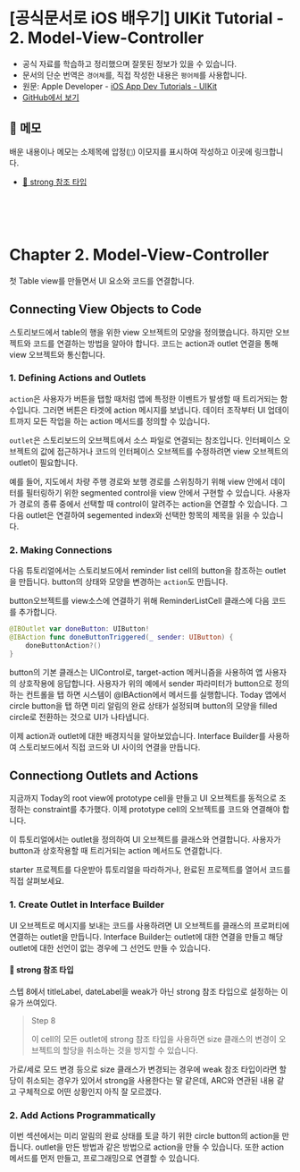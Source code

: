 # [공식문서로 iOS 배우기] UIKit Tutorial - 2. Model-View-Controller

- 공식 자료를 학습하고 정리했으며 잘못된 정보가 있을 수 있습니다.
- 문서의 단순 번역은 `경어체`를, 직접 작성한 내용은 `평어체`를 사용합니다.
- 원문: Apple Developer - [iOS App Dev Tutorials - UIKit](https://developer.apple.com/tutorials/app-dev-training)
- [GitHub에서 보기](https://github.com/KyungminLeeDev/learning-with-apple-official-resources)

## 📌 메모

배운 내용이나 메모는 소제목에 압정(`📌`) 이모지를 표시하여 작성하고 이곳에 링크합니다.

- [📌 strong 참조 타입](#-strong-참조-타입)

<br/><br/><br/>



# Chapter 2. Model-View-Controller

첫 Table view를 만들면서 UI 요소와 코드를 연결합니다.

## Connecting View Objects to Code

스토리보드에서 table의 행을 위한 view 오브젝트의 모양을 정의했습니다. 하지만 오브젝트와 코드를 연결하는 방법을 알아야 합니다. 코드는 action과 outlet 연결을 통해  view 오브젝트와 통신합니다.

### 1. Defining Actions and Outlets

`action`은 사용자가 버튼을 탭할 때처럼 앱에 특정한 이벤트가 발생할 때 트리거되는 함수입니다. 그러면 버튼은 타겟에 action 메시지를 보냅니다. 데이터 조작부터 UI 업데이트까지 모든 작업을 하는 action 메서드를 정의할 수 있습니다.  
  
`outlet`은 스토리보드의 오브젝트에서 소스 파일로 연결되는 참조입니다. 인터페이스 오브젝트의 값에 접근하거나 코드의 인터페이스 오브젝트를 수정하려면 view 오브젝트의 outlet이 필요합니다.  
  
예를 들어, 지도에서 차량 주행 경로와 보행 경로를 스위칭하기 위해 view 안에서 데이터를 필터링하기 위한 segmented control을 view 안에서 구현할 수 있습니다. 사용자가 경로의 종류 중에서 선택할 때 control이 알려주는 action을 연결할 수 있습니다. 그 다음 outlet은 연결하여 segemented index와 선택한 항목의 제목을 읽을 수 있습니다.

### 2. Making Connections

다음 튜토리얼에서는 스토리보드에서 reminder list cell의 button을 참조하는 outlet을 만듭니다. button의 상태와 모양을 변경하는 `action`도 만듭니다.  
  
button오브젝트를 view소스에 연결하기 위해 ReminderListCell 클래스에 다음 코드를 추가합니다.

~~~swift
@IBOutlet var doneButton: UIButton!
@IBAction func doneButtonTriggered(_ sender: UIButton) {
    doneButtonAction?()
}
~~~

button의 기본 클래스는 UIControl로, target-action 메커니즘을 사용하여 앱 사용자의 상호작용에 응답합니다. 사용자가 위의 예에서 sender 파라미터가 button으로 정의하는 컨트롤을 탭 하면 시스템이 @IBAction에서 메서드를 실행합니다. Today 앱에서 circle button을 탭 하면 미리 알림의 완료 상태가 설정되며 button의 모양을 filled circle로 전환하는 것으로 UI가 나타냅니다.  

이제 action과 outlet에 대한 배경지식을 알아보았습니다. Interface Builder를 사용하여 스토리보드에서 직접 코드와 UI 사이의 연결을 만듭니다.



## Connectiong Outlets and Actions

지금까지 Today의 root view에 prototype cell을 만들고 UI 오브젝트를 동적으로 조정하는 constraint를 추가했다. 이제 prototype cell의 오브젝트를 코드와 연결해야 합니다.  
  
이 튜토리얼에서는 outlet을 정의하여 UI 오브젝트를 클래스와 연결합니다. 사용자가 button과 상호작용할 때 트리거되는 action 메서드도 연결합니다.  
  
starter 프로젝트를 다운받아 튜토리얼을 따라하거나, 완료된 프로젝트를 열어서 코드를 직접 살펴보세요.

### 1. Create Outlet in Interface Builder

UI 오브젝트로 메시지를 보내는 코드를 사용하려면 UI 오브젝트를 클래스의 프로퍼티에 연결하는 outlet을 만듭니다. Interface Builder는 outlet에 대한 연결을 만들고 해당 outlet에 대한 선언이 없는 경우에 그 선언도 만들 수 있습니다.  

#### 📌 strong 참조 타입

스텝 8에서 titleLabel, dateLabel을 weak가 아닌 strong 참조 타입으로 설정하는 이유가 쓰여있다.

> Step 8  
>  
> 이 cell의 모든 outlet에 strong 참조 타입을 사용하면 size 클래스의 변경이 오브젝트의 할당을 취소하는 것을 방지할 수 있습니다.

가로/세로 모드 변경 등으로 size 클래스가 변경되는 경우에 weak 참조 타입이라면 할당이 취소되는 경우가 있어서 strong을 사용한다는 말 같은데, ARC와 연관된 내용 같고 구체적으로 어떤 상황인지 아직 잘 모르겠다.

### 2. Add Actions Programmatically

이번 섹션에서는 미리 알림의 완료 상태를 토글 하기 위한 circle button의 action을 만듭니다. outlet을 만든 방법과 같은 방법으로 action을 만들 수 있습니다. 또한 action 메서드를 먼저 만들고, 프로그래밍으로 연결할 수 있습니다.